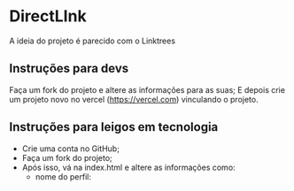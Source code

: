 # DirectLInk
A ideia do projeto é parecido com o Linktrees


## Instruções para devs

Faça um fork do projeto e altere as informações para as suas;
E depois crie um projeto novo no vercel (https://vercel.com) vinculando o projeto. 

## Instruções para leigos em tecnologia

- Crie uma conta no GitHub;
- Faça um fork do projeto;
- Após isso, vá na index.html e altere as informações como: 
  -  nome do perfil: <title> e <div class="nomeperfil">
  -  imagem:  <img> <link rel="shortcut icon" href="assets/favicon.ico" />
  -  urls: <a href=""> (Caso queira colocar mais, é só dar um ctrl + c e ctrl + v na linha <a>)
  -  a logo, basta trocar a foto que está na pasta "assest". Aqui é só excluir a atual e colocar a sua com o nome de logo.png para dar certo.

Vá no site da vercel (https://vercel.com) e  crie uma conta novo (de preferencia, acesse com a sua conta do github);
Crie um projeto novo, você iriá vincular sua conta do github, selecionar o projeto, dar um nome ao link e por fim dar um deploy.

Prontinho seu DirectLink já está no ar para ser usado e colocando o link na bio do instagram.
